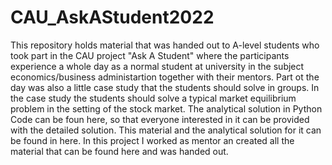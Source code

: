 # CAU_AskAStudent2022
This repository holds material that was handed out to A-level students who took part in the CAU project "Ask A Student" where the participants experience a whole day as a normal student at university in the subject economics/business administartion together with their mentors. Part ot the day was also a little case study that the students should solve in groups. In the case study the students should solve a typical market equilibrium problem in the setting of the stock market. The analytical solution in Python Code can be foun here, so that everyone interested in it can be provided with the detailed solution.
This material and the analytical solution for it can be found in here. In this project I worked as mentor an created all the material that can be found here and was handed out.  

